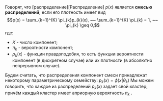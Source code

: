 Говорят, что [распределение][Распределение] $p(x)$ является **смесью распределений**, если его плотность имеет вид
$$p(x) = \sum_{k=1}^{K} \pi_{k}p_{k}(x), ~~ \sum_{k=1}^{K} \pi_{k} = 1, ~~ \pi_{k} \geq 0,$$
где:
* $K$ - число компонент;
* $\pi_{k}$ - вероятности компонент;
* $p_{k}(x)$ - функции правдоподобия, то есть функции вероятности компонент (в дискретном случае) или их плотности (в абсолютно непрерывном случае).


Будем считать, что распределения компонент смеси принадлежат некоторому параметрическому семейству: $p_{k}(x) = \phi(x|\theta_{k})$ Мы можем говорить, что каждое из распределений $p_{k}(x)$ задает свой кластер, причём каждый кластер имеет априорную вероятность $\pi_{k}$ .